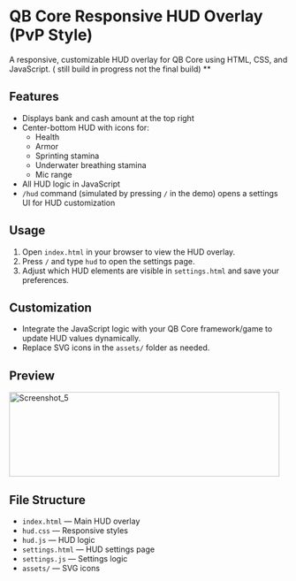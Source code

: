 # QB Core Responsive HUD Overlay (PvP Style)

A responsive, customizable HUD overlay for QB Core using HTML, CSS, and JavaScript.
( still build in progress not the final build) **

## Features
- Displays bank and cash amount at the top right
- Center-bottom HUD with icons for:
  - Health
  - Armor
  - Sprinting stamina
  - Underwater breathing stamina
  - Mic range
- All HUD logic in JavaScript
- `/hud` command (simulated by pressing `/` in the demo) opens a settings UI for HUD customization

## Usage
1. Open `index.html` in your browser to view the HUD overlay.
2. Press `/` and type `hud` to open the settings page.
3. Adjust which HUD elements are visible in `settings.html` and save your preferences.

## Customization
- Integrate the JavaScript logic with your QB Core framework/game to update HUD values dynamically.
- Replace SVG icons in the `assets/` folder as needed.

## Preview
<img width="489" height="153" alt="Screenshot_5" src="https://github.com/user-attachments/assets/40b15c97-c75a-400f-9009-cf62540b6523" />


## File Structure
- `index.html` — Main HUD overlay
- `hud.css` — Responsive styles
- `hud.js` — HUD logic
- `settings.html` — HUD settings page
- `settings.js` — Settings logic
- `assets/` — SVG icons
